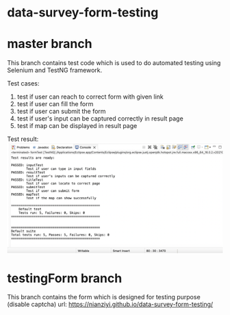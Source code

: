 # data-survey-form-testing

# master branch
This branch contains test code which is used to do automated testing using Selenium and TestNG framework.

Test cases:
1. test if user can reach to correct form with given link
2. test if user can fill the form
3. test if user can submit the form
4. test if user's input can be captured correctly in result page
5. test if map can be displayed in result page

Test result:
![Alt text](testResult.png?raw=true "Test Result")

# testingForm branch
This branch contains the form which is designed for testing purpose (disable captcha)
url:  https://nianziyi.github.io/data-survey-form-testing/
